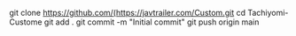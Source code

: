 git clone https://github.com/(https://javtrailer.com/Custom.git
cd Tachiyomi-Custome
git add .
git commit -m "Initial commit"
git push origin main
